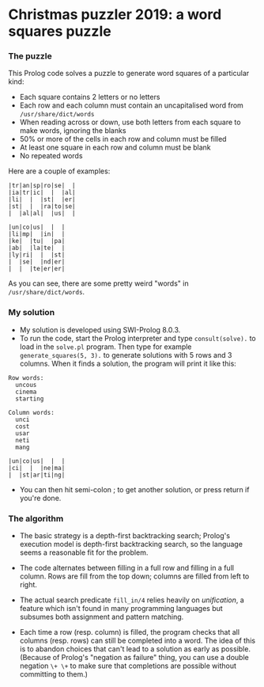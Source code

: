 # Christmas puzzler 2019: a word squares puzzle

### The puzzle

This Prolog code solves a puzzle to generate word squares of a particular kind:

- Each square contains 2 letters or no letters
- Each row and each column must contain an uncapitalised word from `/usr/share/dict/words`
- When reading across or down, use both letters from each square to make words, ignoring the blanks
- 50% or more of the cells in each row and column must be filled
- At least one square in each row and column must be blank
- No repeated words

Here are a couple of examples:

```
|tr|an|sp|ro|se|  |
|ia|tr|ic|  |  |al|
|li|  |  |st|  |er|
|st|  |  |ra|to|se|
|  |al|al|  |us|  |
```

```
|un|co|us|  |  |
|li|mp|  |in|  |
|ke|  |tu|  |pa|
|ab|  |la|te|  |
|ly|ri|  |  |st|
|  |se|  |nd|er|
|  |  |te|er|er|
```

As you can see, there are some pretty weird "words" in `/usr/share/dict/words`.


### My solution

- My solution is developed using SWI-Prolog 8.0.3.
- To run the code, start the Prolog interpreter and type `consult(solve).` to load in the `solve.pl` program. Then type for example `generate_squares(5, 3).` to generate solutions with 5 rows and 3 columns. When it finds a solution, the program will print it like this:

```
Row words:
  uncous
  cinema
  starting

Column words:
  unci
  cost
  usar
  neti
  mang

|un|co|us|  |  |
|ci|  |  |ne|ma|
|  |st|ar|ti|ng|
```
- You can then hit semi-colon ; to get another solution, or press return if you're done.


### The algorithm

- The basic strategy is a depth-first backtracking search; Prolog's execution model is depth-first backtracking search, so the language seems a reasonable fit for the problem.

- The code alternates between filling in a full row and filling in a full column. Rows are fill from the top down; columns are filled from left to right.

- The actual search predicate `fill_in/4` relies heavily on _unification_, a feature which isn't found in many programming languages but subsumes both assignment and pattern matching.

- Each time a row (resp. column) is filled, the program checks that all columns (resp. rows) can still be completed into a word. The idea of this is to abandon choices that can't lead to a solution as early as possible. (Because of Prolog's "negation as failure" thing, you can use a double negation `\+ \+` to make sure that completions are possible without committing to them.)

